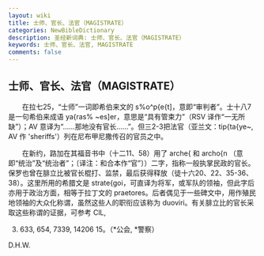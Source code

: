 ```yaml
---
layout: wiki
title: 士师、官长、法官（MAGISTRATE）
categories: NewBibleDictionary
description: 圣经新词典: 士师、官长、法官（MAGISTRATE）
keywords: 士师、官长、法官, MAGISTRATE
comments: false
---
```


## 士师、官长、法官（MAGISTRATE）

　　在拉七25，“士师”一词即希伯来文的 s%o^p{e{t]，意即“审判者”。士十八7是一句希伯来成语 ya{ras% ~es]er，意思是“具有管束力”（RSV 译作“一无所缺”）；AV 意译为“……那地没有官长……”。但三2-3把法官（亚兰文：tip{ta{ye~, AV 作 'sheriffs'）列在尼布甲尼撒传召的官员之中。

　　在新约，路加在其福音书中（十二11、58）用了 arche{ 和 archo{n （意即“统治”及“统治者”；〔译注：和合本作“官”〕）二字，指称一般执掌民政的官长。保罗也曾在腓立比被官长棍打、监禁，最后获得释放（徒十六20、22、35-36、38）。这里所用的希腊文是 strate{goi，可直译为将军，或军队的领袖，但此字后亦用于政治方面，相等于拉丁文的 praetores。后者偶见于一些碑文中，用作殖民地领袖的大众化称谓，虽然这些人的职衔应该称为 duoviri。有关腓立比的官长采取这些称谓的证据，可参考 ClL,

3. 633, 654, 7339, 14206 15。（*公会, *警察）

D.H.W.








